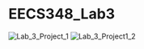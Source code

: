 # EECS348_Lab3
![Lab_3_Project_1](https://user-images.githubusercontent.com/103295216/218279844-22f43045-5583-449e-860c-d6c4cb050c6f.png)
![Lab_3_Project1_2](https://user-images.githubusercontent.com/103295216/218279846-fab9dbe1-6616-41b0-8a5f-ed54f2e2205a.png)
